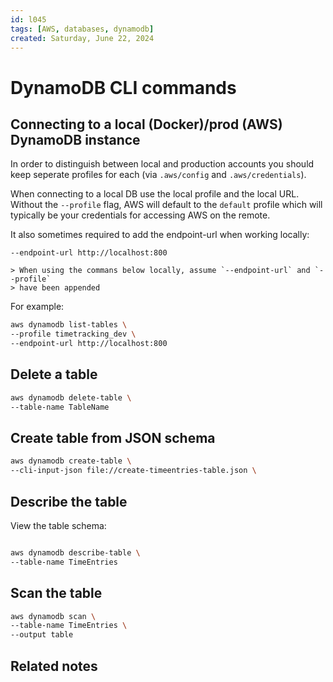 ```yaml
---
id: l045
tags: [AWS, databases, dynamodb]
created: Saturday, June 22, 2024
---
```


# DynamoDB CLI commands

## Connecting to a local (Docker)/prod (AWS) DynamoDB instance

In order to distinguish between local and production accounts you should keep
seperate profiles for each (via `.aws/config` and `.aws/credentials`).

When connecting to a local DB use the local profile and the local URL. Without
the `--profile` flag, AWS will default to the `default` profile which will
typically be your credentials for accessing AWS on the remote.

It also sometimes required to add the endpoint-url when working locally:

```
--endpoint-url http://localhost:800

> When using the commans below locally, assume `--endpoint-url` and `--profile`
> have been appended

```

For example:

```sh
aws dynamodb list-tables \
--profile timetracking_dev \
--endpoint-url http://localhost:800
```

## Delete a table

```sh
aws dynamodb delete-table \
--table-name TableName
```

## Create table from JSON schema

```sh
aws dynamodb create-table \
--cli-input-json file://create-timeentries-table.json \

```

## Describe the table

View the table schema:

```sh

aws dynamodb describe-table \
--table-name TimeEntries
```

## Scan the table

```sh
aws dynamodb scan \
--table-name TimeEntries \
--output table
```

## Related notes

